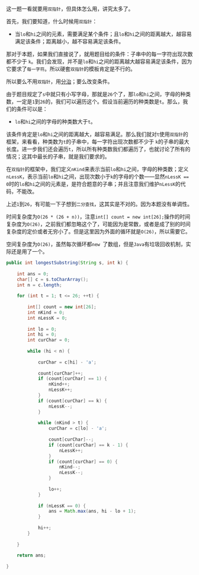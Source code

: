 这一题一看就要用`双指针`，但具体怎么用，讲究太多了。

首先，我们要知道，什么时候用`双指针`：

* 当`lo`和`hi`之间的元素，需要满足某个条件；且`lo`和`hi`之间的距离越大，越容易满足该条件；距离越小，越不容易满足该条件。

那对于本题，如果我们直接说了，就用题目给的条件：子串中的每一字符出现次数都不少于 `k`。我们会发现，并不是`lo`和`hi`之间的距离越大越容易满足该条件，因为它要求了`每一字符`。所以硬套`双指针`的模板肯定是不行的。

所以要么不用`双指针`，用[分治](https://github.com/HUST-WZY/AlgsWithRiceWine/blob/main/Greedy/%E5%88%86%E6%B2%BB/395.%20%E8%87%B3%E5%B0%91%E6%9C%89K%E4%B8%AA%E9%87%8D%E5%A4%8D%E5%AD%97%E7%AC%A6%E7%9A%84%E6%9C%80%E9%95%BF%E5%AD%90%E4%B8%B2.md)；要么改变条件。

由于题目规定了`s`中就只有小写字母，那就是`26`个了，那`lo`和`hi`之间，字母的种类数，一定是`1`到`26`的，我们可以遍历这个。假设当前遍历的种类数是`t`。那么，我们的条件可以是：

* `lo`和`hi`之间的字母的种类数大于`t`。

该条件肯定是`lo`和`hi`之间的距离越大，越容易满足。那么我们就对`t`使用`双指针`的框架，来看看，种类数为`t`的子串中，每一字符出现次数都不少于 `k`的子串的最大长度。进一步我们还会遍历`t`，所以所有种类数我们都遍历了，也就讨论了所有的情况；这其中最长的子串，就是我们要求的。

在`双指针`的框架中，我们定义`nKind`来表示当前`lo`和`hi`之间，字母的种类数；定义`nLessK`，表示当前`lo`和`hi`之间，出现次数小于`k`的字母的个数——显然`nLessK == 0`时的`lo`和`hi`之间的元素是，是符合题意的子串；并且注意我们维护`nLessK`的代码，不能改。

上述`1`到`26`，有可能一下子想到`二分查找`，这其实是不对的。因为本题没有单调性。

时间复杂度为`O(26 * (26 + n))`，注意`int[] count = new int[26];`操作的时间复杂度为`O(26)`，之前我们都忽略这个了，可能因为是常数，或者是成了别的时间复杂度的定价或者无穷小了。但是这里因为外面的循环就是`O(26)`，所以需要它。

空间复杂度为`O(26)`，虽然每次循环都`new `了数组，但是`Java`有垃圾回收机制，实际还是用了一个。

```java
public int longestSubstring(String s, int k) {
    
    int ans = 0;
    char[] c = s.toCharArray();
    int n = c.length;
    
    for (int t = 1; t <= 26; ++t) {
        
        int[] count = new int[26];
        int nKind = 0;
        int nLessK = 0;
        
        int lo = 0;
        int hi = 0;
 		int curChar = 0;
        
        while (hi < n) {
            
            curChar = c[hi] - 'a';
            
            count[curChar]++;
            if (count[curChar] == 1) {
                nKind++;
                nLessK++;
            }
            if (count[curChar] == k) {
                nLessK--;
            }
            
            while (nKind > t) {
                curChar = c[lo] - 'a';
                
                count[curChar]--;
                if (count[curChar] == k - 1) {
                    nLessK++;
                }
                if (count[curChar] == 0) {
                    nKind--;
                    nLessK--;
                }
                
                lo++;
            }
            
            if (nLessK == 0) {
                ans = Math.max(ans, hi - lo + 1);
            }
            
            hi++;
        }
        
    }
    
    return ans;
    
}
```
